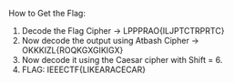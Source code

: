 How to Get the Flag:
1.	Decode the Flag Cipher -> LPPPRAO{ILJPTCTRPRTC}
2.	Now decode the output using Atbash Cipher -> OKKKIZL{ROQKGXGIKIGX}
3.	Now decode it using the Caesar cipher with Shift = 6. 
4.	FLAG: IEEECTF{LIKEARACECAR}
